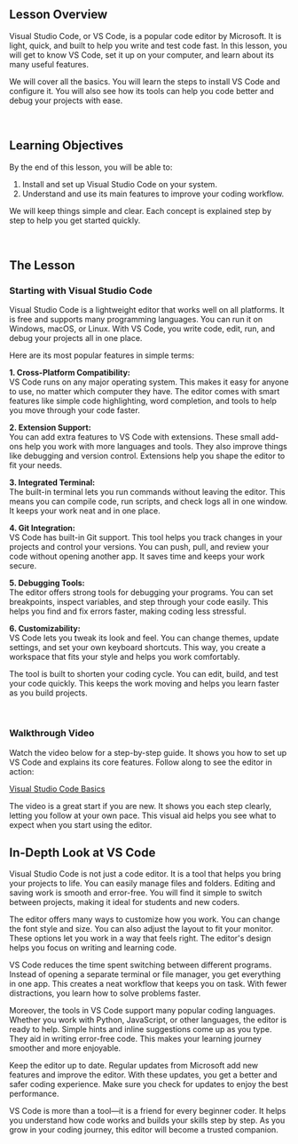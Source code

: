 <!-- # Begin Your VS Code Adventure -->

## Lesson Overview

Visual Studio Code, or VS Code, is a popular code editor by Microsoft. It is light, quick, and built to help you write and test code fast. In this lesson, you will get to know VS Code, set it up on your computer, and learn about its many useful features.

We will cover all the basics. You will learn the steps to install VS Code and configure it. You will also see how its tools can help you code better and debug your projects with ease.

<br>

## Learning Objectives

By the end of this lesson, you will be able to:

1. Install and set up Visual Studio Code on your system.
2. Understand and use its main features to improve your coding workflow.

We will keep things simple and clear. Each concept is explained step by step to help you get started quickly.

<br>

## The Lesson

### Starting with Visual Studio Code

Visual Studio Code is a lightweight editor that works well on all platforms. It is free and supports many programming languages. You can run it on Windows, macOS, or Linux. With VS Code, you write code, edit, run, and debug your projects all in one place.

Here are its most popular features in simple terms:

**1. Cross-Platform Compatibility:**  
VS Code runs on any major operating system. This makes it easy for anyone to use, no matter which computer they have. The editor comes with smart features like simple code highlighting, word completion, and tools to help you move through your code faster.

**2. Extension Support:**  
You can add extra features to VS Code with extensions. These small add-ons help you work with more languages and tools. They also improve things like debugging and version control. Extensions help you shape the editor to fit your needs.

**3. Integrated Terminal:**  
The built-in terminal lets you run commands without leaving the editor. This means you can compile code, run scripts, and check logs all in one window. It keeps your work neat and in one place.

**4. Git Integration:**  
VS Code has built-in Git support. This tool helps you track changes in your projects and control your versions. You can push, pull, and review your code without opening another app. It saves time and keeps your work secure.

**5. Debugging Tools:**  
The editor offers strong tools for debugging your programs. You can set breakpoints, inspect variables, and step through your code easily. This helps you find and fix errors faster, making coding less stressful.

**6. Customizability:**  
VS Code lets you tweak its look and feel. You can change themes, update settings, and set your own keyboard shortcuts. This way, you create a workspace that fits your style and helps you work comfortably.

The tool is built to shorten your coding cycle. You can edit, build, and test your code quickly. This keeps the work moving and helps you learn faster as you build projects.

<br>

### Walkthrough Video

Watch the video below for a step-by-step guide. It shows you how to set up VS Code and explains its core features. Follow along to see the editor in action:

[Visual Studio Code Basics](https://youtu.be/B-s71n0dHUk)

The video is a great start if you are new. It shows you each step clearly, letting you follow at your own pace. This visual aid helps you see what to expect when you start using the editor.


## In-Depth Look at VS Code

Visual Studio Code is not just a code editor. It is a tool that helps you bring your projects to life. You can easily manage files and folders. Editing and saving work is smooth and error-free. You will find it simple to switch between projects, making it ideal for students and new coders.

The editor offers many ways to customize how you work. You can change the font style and size. You can also adjust the layout to fit your monitor. These options let you work in a way that feels right. The editor's design helps you focus on writing and learning code.

VS Code reduces the time spent switching between different programs. Instead of opening a separate terminal or file manager, you get everything in one app. This creates a neat workflow that keeps you on task. With fewer distractions, you learn how to solve problems faster.

Moreover, the tools in VS Code support many popular coding languages. Whether you work with Python, JavaScript, or other languages, the editor is ready to help. Simple hints and inline suggestions come up as you type. They aid in writing error-free code. This makes your learning journey smoother and more enjoyable.

Keep the editor up to date. Regular updates from Microsoft add new features and improve the editor. With these updates, you get a better and safer coding experience. Make sure you check for updates to enjoy the best performance.

VS Code is more than a tool—it is a friend for every beginner coder. It helps you understand how code works and builds your skills step by step. As you grow in your coding journey, this editor will become a trusted companion.

